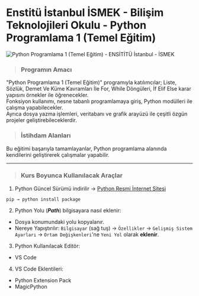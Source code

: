 # Enstitü İstanbul İSMEK - Bilişim Teknolojileri Okulu - Python Programlama 1 (Temel Eğitim)

![Python Programlama 1 (Temel Eğitim) - ENSİTİTÜ İstanbul - İSMEK](https://www.python.org/static/community_logos/python-powered-w-200x80.png)

> ### Programın Amacı
"Python Programlama 1 (Temel Eğitim)" programıyla katılımcılar; Liste, Sözlük, Demet Ve Küme Kavramları İle For, While Döngüleri, İf Elif Else karar yapısını örnekler ile öğrenecekler. <br>
Fonksiyon kullanımı, nesne tabanlı programlamaya giriş, Python modülleri ile çalışma yapabilecekler. <br>
Ayrıca dosya yazma işlemleri, veritabanı ve grafik arayüzü ile çeşitli özgün projeler geliştirebileceklerdir.

> ### İstihdam Alanları
Bu eğitimi başarıyla tamamlayanlar, Python programlama alanında kendilerini geliştirerek çalışmalar yapabilir.

---

> ### Kurs Boyunca Kullanılacak Araçlar
 
1. Python Güncel Sürümü indirilir → [Python Resmi İnternet Sitesi](https://www.python.org/)

`pip → python install package`

2. Python Yolu (***Path***) bilgisayara nasıl eklenir: 
- Dosya konumundaki yolu kopyalanır.
- Nereye Yapıştırılır: `Bilgisayar` (sağ tuş) → `Özellikler` → `Gelişmiş Sistem Ayarları` → `Ortam Değişkenleri`'ne `Yeni Yol` olarak **eklenir**.

3. Python Kullanılacak Editör:
- VS Code

4. VS Code Eklentileri:
- Python Extension Pack
- MagicPython